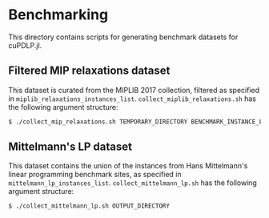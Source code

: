 # Benchmarking

This directory contains scripts for generating benchmark datasets for cuPDLP.jl.

## Filtered MIP relaxations dataset

This dataset is curated from the MIPLIB 2017 collection, filtered as specified
in `miplib_relaxations_instances_list`. `collect_miplib_relaxations.sh` has the following argument structure:

```sh
$ ./collect_mip_relaxations.sh TEMPORARY_DIRECTORY BENCHMARK_INSTANCE_LIST OUTPUT_DIRECTORY
```

## Mittelmann's LP dataset

This dataset contains the union of the instances from Hans Mittelmann's linear programming benchmark sites, as specified in `mittelmann_lp_instances_list`. `collect_mittelmann_lp.sh` has the following argument structure:

```sh
$ ./collect_mittelmann_lp.sh OUTPUT_DIRECTORY
```

